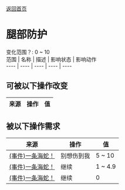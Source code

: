 [返回首页](index.md)  
# 腿部防护  
变化范围？: 0 ~ 10  
范围  |  名称  |  描述  |  影响状态  |  影响动作  
----  |  ----  |  ----  |  ----  |  ----  
## 可被以下操作改变  
来源  |  操作  |  值  
----  |  ----  |  ----  
## 被以下操作需求  
来源  |  操作  |  值  
----  |  ----  |  ----  
[(事件)一条海蛇！](Event_SeaKraitStep.md)  |  别想伤到我  |  5 ~ 10  
[(事件)一条海蛇！](Event_SeaKraitStep.md)  |  继续  |  1 ~ 4.9  
[(事件)一条海蛇！](Event_SeaKraitStep.md)  |  继续  |  0  
